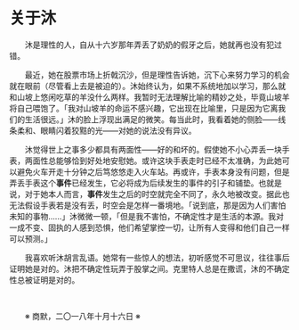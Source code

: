 # 关于沐

&emsp;&emsp;沐是理性的人，自从十六岁那年弄丢了奶奶的假牙之后，她就再也没有犯过错。

&emsp;&emsp;最近，她在股票市场上折戟沉沙，但是理性告诉她，沉下心来努力学习的机会就在眼前（尽管看上去是被迫的）。沐始终认为，如果不系统地加以学习，那么就和山坡上悠闲吃草的羊没什么两样。我暂时无法理解比喻的精妙之处，毕竟山坡羊将自己喂饱了。「我对山坡羊的命运不感兴趣，它出现在比喻里，只是因为它离我们的生活很远。」沐的脸上浮现出满足的微笑。每当此时，我看着她的侧脸——线条柔和、眼睛闪着狡黠的光——对她的说法没有异议。

&emsp;&emsp;沐觉得世上之事多少都具有两面性——好的和坏的。假使她不小心弄丢一块手表，两面性总能够恰到好处地安慰她。或许这块手表走时已经不太准确，为此她可以避免火车开走十分钟之后笃悠悠走入火车站。再或许，手表本身没有问题，但是弄丢手表这个**事件**已经发生，它必将成为后续发生的事件的引子和铺垫。也就是说，对于她本人而言，**事件**发生之后的时空就完全不同了，永久地被改变。据此也无法假设手表若是没有丢，时空会是怎样一番境地。「说到底，那是因为人们害怕未知的事物……」沐微微一顿，「但是我不害怕，不确定性才是生活的本源。我对一成不变、固执的人感到恐惧，他们希望掌控一切，让所有人变得和他们自己一样可以预测。」

&emsp;&emsp;我喜欢听沐胡言乱语。她常有一些惊人的想法，初听感觉不可思议，往往事后证明她是对的。沐把不确定性玩弄于股掌之间。克里特人总是在撒谎，沐的不确定性总被证明是对的。

&emsp;&emsp;

&emsp;&emsp;※ 商默，二〇一八年十月十六日 ※